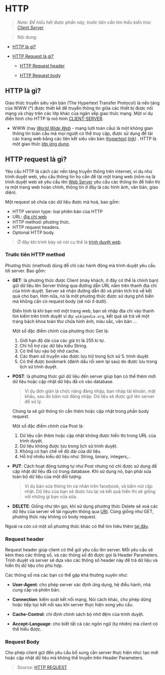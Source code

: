# HTTP

> *Note: Để hiểu hết được phần này, trước tiên cần tìm hiểu kiến trúc [Client Server](./Client-Server.md)*


>Nội dung:

- [HTTP là gì?](#http-là-gì)

- [HTTP Request là gì?](#http-request-là-gì)
    
    - [HTTP Request header](#request-header)

    - [HTTP Request body](#request-body)

## __HTTP là gì?__

Giao thức truyền siêu văn bản (The Hypertext Transfer Protocol) là nền tảng của WWW (*) được thiết kế để truyền thông tin giữa các thiết bị được nối mạng và chạy trên các lớp khác của ngăn xếp giao thức mạng. Một ví dụ điển hình cho HTTP là mô hình [CLIENT-SERVER](./Client-Server.md).

- WWW (hay [*World Wide Web*](https://vi.wikipedia.org/wiki/World_Wide_Web) - mạng lưới toàn cầu) là một không gian thông tin toàn cầu mà mọi người có thể truy cập, được sử dụng để tải các trang web bằng các liên kết siêu văn bản ([hypertext](https://vi.wikipedia.org/wiki/Si%C3%AAu_v%C4%83n_b%E1%BA%A3n) [link](https://vi.wikipedia.org/wiki/Si%C3%AAu_li%C3%AAn_k%E1%BA%BFt)) . HTTP là một giao thức [lớp ứng dụng](https://vi.wikipedia.org/wiki/T%E1%BA%A7ng_%E1%BB%A9ng_d%E1%BB%A5ng).

## __HTTP request là gì?__

Yêu cầu HTTP là cách các nền tảng truyền thông trên internet, ví dụ như trình duyệt web, yêu cầu thông tin họ cần để tải một trang web (nôm na là trình duyệt web sẽ yêu cầu lên [Web Server](https://vi.wikipedia.org/wiki/M%C3%A1y_ch%E1%BB%A7_web) yêu cầu các thông tin để hiển thị ra một trang web hoàn chỉnh, thông tin ở đây là các hình ảnh, văn bản, giao diện).

Một request sẽ chứa các dữ liệu được mã hoá, bao gồm:

- HTTP version type: loại phiên bản của HTTP
- URL: [địa chỉ web](https://vi.wikipedia.org/wiki/URL)
- HTTP method: phương thức.
- HTTP request headers.
- Optional HTTP body.

> Ở đây khi trình bày sẽ nói cụ thể là [trình duyệt web](./WebBrowser.md).


### __Trước tiên HTTP method__

Phương thức (method) dùng để chỉ các hành động mà trình duyệt yêu cầu tới server. Bao gồm:

- __GET__: là phương thức được Client (máy khách, ở đây có thể là chính bạn) gửi dữ liệu lên Server thông qua đường dẫn URL nằm trên thanh địa chỉ của trình duyệt. Server sẽ nhận đường dẫn đó và phân tích trả về kết quả cho bạn. Hơn nữa, nó là một phương thức được sử dụng phổ biến mà không cần có request body (sẽ nói ở dưới).

    Điển hình là khi bạn mở một trang web, bạn sẽ nhập địa chỉ vào thanh tìm kiếm trên trình duyệt ví dụ: `wikipedia.org`, kết quả sẽ trả về một trang bách khoa toàn thư chứa hình ảnh, màu sắc, văn bản ...

    Một số đặc điểm chính của phương thức Get là:

    1. Giới hạn độ dài của các giá trị là 255 kí tự.
    2. Chỉ hỗ trợ các dữ liệu kiểu String.
    3. Có thể lưu vào bộ nhớ cache.
    4. Các tham số truyền vào được lưu trữ trong lịch sử 5. trình duyệt.
    5. Có thể được bookmark (đánh dấu rồi xem lại sau) do được lưu trong lịch sử trình duyệt.

- __POST__: là phương thức gửi dữ liệu đến server giúp bạn có thể thêm mới dữ liệu hoặc cập nhật dữ liệu đã có vào database. 
    
    > Ví dụ đơn giản là chức năng đăng nhập, bạn nhập tài khoản, mật khẩu, sau đó bấm nút đăng nhập. Dữ liệu sẽ được gửi lên server để xử lý.

    Chúng ta sẽ gửi thông tin cần thêm hoặc cập nhật trong phần body request.

    Một số đặc điểm chính của Post là:

    1. Dữ liệu cần thêm hoặc cập nhật không được hiển thị trong URL của trình duyệt.
    3. Dữ liệu không được lưu trong lịch sử trình duyệt.
    4. Không có hạn chế về độ dài của dữ liệu.
    5. Hỗ trợ nhiều kiểu dữ liệu như: String, binary, integers,..

- __PUT__: Cách hoạt động tương tự như Post nhưng nó chỉ được sử dụng để cập nhật dữ liệu đã có trong database. Khi sử dụng nó, bạn phải sửa toàn bộ dữ liệu của một đối tượng.

    > Ví dụ bản sửa thông tin cá nhân trên facebook, và bấm nút cập nhật. Dữ liệu của bạn sẽ được lưu lại và kết quả hiển thị sẽ giống với những gì bạn vừa sửa.

- __DELETE__: Giống như tên gọi, khi sử dụng phương thức Delete sẽ xoá các dữ liệu của server về tài nguyên thông qua [URI](https://vi.wikipedia.org/wiki/URI). Cũng giống như GET, phương thức này không có body request.


Ngoài ra còn có một số phương thức khác có thể tìm hiêu thêm [tại đây](https://developer.mozilla.org/en-US/docs/Web/HTTP/Methods).

### __Request header__

Request header giúp client có thể gửi yêu cầu lên server. Mỗi yêu cầu sẽ kèm theo các thông số, và các thông số đó được gọi là Header Parameters. Trình duyệt và server sẽ dựa vào các thông số header này để trả dữ liệu và hiển thị dữ liệu cho phù hợp.

Các thông số mà các bạn có thể gặp khá thường xuyên như:

- __User-Agent__: cho phép server xác định ứng dụng, hệ điều hành, nhà cung cấp và phiên bản.

- __Connection__: kiểm soát kết nối mạng. Nói cách khác, cho phép dừng hoặc tiếp tục kết nối sau khi server thực hiện xong yêu cầu.

- __Cache-Control__: chỉ định chính sách bộ nhớ đệm của trình duyệt.

- __Accept-Language__: cho biết tất cả các ngôn ngữ (tự nhiên) mà client có thể hiểu được.

### __Request Body__

Cho phép client gừi đến yêu cầu bổ sung cần server thực hiện như: tạo mới hoặc cập nhật dữ liệu mà không thể truyền trên Header Parameters.

> Source: [HTTP REQUEST](https://toolsqa.com/client-server/http-request/)
